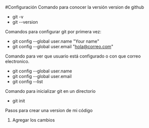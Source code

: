 #Configuración
Comando para conocer la versión version de github

- git -v
- git --version

Comandos para configurar git por primera vez:

- git config --global user.name "Your name"
- git config --global user.email "hola@correo.com"

Comando para ver que usuario está configurado o con que correo electronico.

- git config --global user.name
- git config --global user.email
- git config --list

Comando para inicializar git en un directorio

- git init

Pasos para crear una version de mi código

1.  Agregar los cambios
